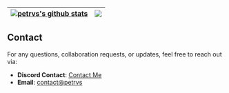 
| <a href="https://github.com/petrvs0x01"><img align="center" src="https://github-readme-stats-rho-lilac-21.vercel.app/api?username=petrvs0x01&show_icons=true&theme=github_dark&hide_border=true" alt="petrvs's github stats" /></a> | <a href="https://github.com/petrvs0x01"><img align="center" src="https://github-readme-stats-rho-lilac-21.vercel.app/api/top-langs/?username=petrvs0x01&layout=compact&theme=github_dark&hide_border=true&hide=TeX" /></a> |
| ------------- | ------------- |

## Contact
For any questions, collaboration requests, or updates, feel free to reach out via:
- **Discord Contact**: [Contact Me](http://discordapp.com/users/1126673628122058752)<br>
- **Email**: [contact@petrvs](mailto:pethematician@gmail.com) <br>
